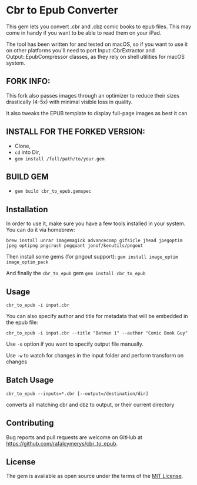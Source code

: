 # Cbr to Epub Converter

This gem lets you convert .cbr and .cbz comic books to epub files.
This may come in handy if you want to be able to read them on your iPad.

The tool has been written for and tested on macOS, so if you want to use it on other platforms you'll need to port Input::CbrExtractor and Output::EpubCompressor classes, as they rely on shell utilities for macOS system.

## FORK INFO: 
This fork also passes images through an optimizer to reduce their sizes drastically (4-5x) with minimal visible loss in quality.

It also tweaks the EPUB template to display full-page images as best it can

## INSTALL FOR THE FORKED VERSION:
- Clone,
- `cd` into Dir,
- `gem install /full/path/to/your.gem`

## BUILD GEM

- `gem build cbr_to_epub.gemspec`

## Installation

In order to use it, make sure you have a few tools installed in your system. You can do it via homebrew:

`brew install unrar imagemagick advancecomp gifsicle jhead jpegoptim jpeg optipng pngcrush pngquant jonof/kenutils/pngout`


Then install some gems (for pngout support):
`gem install image_optim image_optim_pack`

And finally the `cbr_to_epub` gem
`gem install cbr_to_epub`

## Usage

`cbr_to_epub -i input.cbr`

You can also specify author and title for metadata that will be embedded in the epub file:

`cbr_to_epub -i input.cbr --title "Batman 1" --author "Comic Book Guy"`

Use `-o` option if you want to specify output file manually.

Use `-w` to watch for changes in the input folder and perform transform on changes

## Batch Usage

`cbr_to_epub --inputs=*.cbr [--output=/destination/dir]`

converts all matching cbr and cbz to output, or their current directory

## Contributing

Bug reports and pull requests are welcome on GitHub at https://github.com/rafalcymerys/cbr_to_epub.

## License

The gem is available as open source under the terms of the [MIT License](http://opensource.org/licenses/MIT).
